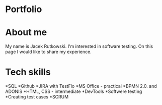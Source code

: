 # Portfolio
# About me
My name is Jacek Rutkowski. I'm interested in software testing. On this page I would like to share my experience.
# Tech skills
*SQL
*Github
*JIRA with TestFlo
*MS Office - practical
*BPMN 2.0. and ADONIS
*HTML, CSS - intermediate
*DevTools
*Softwere testing
*Creating test cases
*SCRUM
